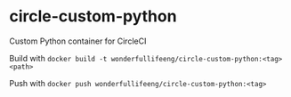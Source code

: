 # circle-custom-python
Custom Python container for CircleCI

Build with `docker build -t wonderfullifeeng/circle-custom-python:<tag> <path>`

Push with `docker push wonderfullifeeng/circle-custom-python:<tag>`
